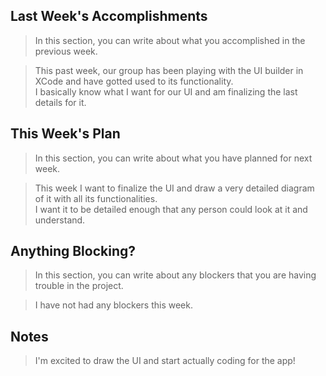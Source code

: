 ## Last Week's Accomplishments

> In this section, you can write about what you accomplished in the previous week.

> This past week, our group has been playing with the UI builder in XCode and have gotted used to its functionality. \
> I basically know what I want for our UI and am finalizing the last details for it.

## This Week's Plan

> In this section, you can write about what you have planned for next week.

> This week I want to finalize the UI and draw a very detailed diagram of it with all its functionalities.\
> I want it to be detailed enough that any person could look at it and understand.

## Anything Blocking?

> In this section, you can write about any blockers that you are having trouble in the project.

> I have not had any blockers this week.

## Notes

> I'm excited to draw the UI and start actually coding for the app!
